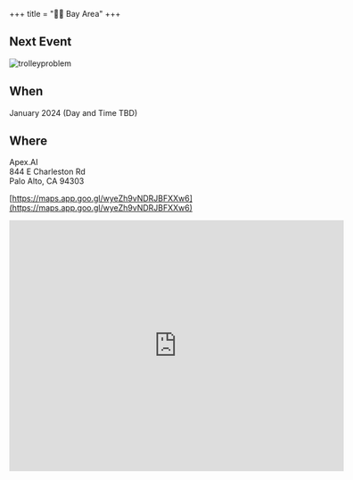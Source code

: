 +++
title = "🌅🌉 Bay Area"
+++
## Next Event
![trolleyproblem](/images/bayarea/trolleyproblem.png)
## When
January 2024 (Day and Time TBD)

## Where
Apex.AI \
844 E Charleston Rd \
Palo Alto, CA 94303

[https://maps.app.goo.gl/wyeZh9vNDRJBFXXw6](https://maps.app.goo.gl/wyeZh9vNDRJBFXXw6)
<iframe src="https://www.google.com/maps/embed?pb=!1m18!1m12!1m3!1d14688.842919472147!2d-122.12401983387139!3d37.43574515507332!2m3!1f0!2f0!3f0!3m2!1i1024!2i768!4f13.1!3m3!1m2!1s0x808fbbfb6b6f9a7f%3A0x9ee16d5dc41f33fb!2sApex.AI%2C%20Inc.!5e0!3m2!1sen!2sus!4v1701388290419!5m2!1sen!2sus" width="600" height="450" style="border:0;" allowfullscreen="" loading="lazy" referrerpolicy="no-referrer-when-downgrade"></iframe>
